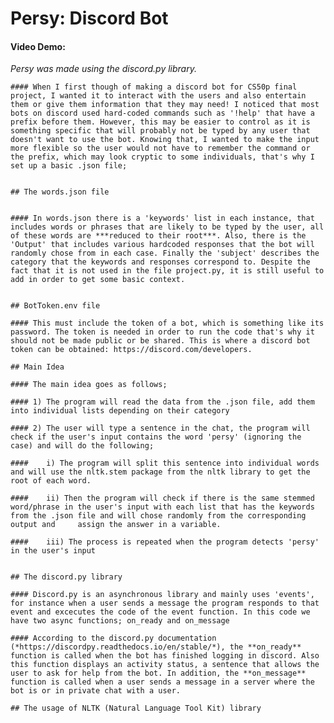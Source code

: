    # Persy: Discord Bot
        
   #### Video Demo:  <URL HERE>
        
   *Persy was made using the discord.py library.*


    #### When I first though of making a discord bot for CS50p final project, I wanted it to interact with the users and also entertain them or give them information that they may need! I noticed that most bots on discord used hard-coded commands such as '!help' that have a prefix before them. However, this may be easier to control as it is something specific that will probably not be typed by any user that doesn't want to use the bot. Knowing that, I wanted to make the input more flexible so the user would not have to remember the command or the prefix, which may look cryptic to some individuals, that's why I set up a basic .json file;

    
    ## The words.json file
        
        
    #### In words.json there is a 'keywords' list in each instance, that includes words or phrases that are likely to be typed by the user, all of these words are ***reduced to their root***. Also, there is the 'Output' that includes various hardcoded responses that the bot will randomly chose from in each case. Finally the 'subject' describes the category that the keywords and responses correspond to. Despite the fact that it is not used in the file project.py, it is still useful to add in order to get some basic context.

        
    ## BotToken.env file
        
    #### This must include the token of a bot, which is something like its password. The token is needed in order to run the code that's why it should not be made public or be shared. This is where a discord bot token can be obtained: https://discord.com/developers.

    ## Main Idea

    #### The main idea goes as follows; 
        
    #### 1) The program will read the data from the .json file, add them into individual lists depending on their category

    #### 2) The user will type a sentence in the chat, the program will check if the user's input contains the word 'persy' (ignoring the case) and will do the following;

    ####    i) The program will split this sentence into individual words and will use the nltk.stem package from the nltk library to get the root of each word.

    ####    ii) Then the program will check if there is the same stemmed word/phrase in the user's input with each list that has the keywords from the .json file and will chose randomly from the corresponding output and     assign the answer in a variable.

    ####    iii) The process is repeated when the program detects 'persy' in the user's input
            

    ## The discord.py library

    #### Discord.py is an asynchronous library and mainly uses 'events', for instance when a user sends a message the program responds to that event and excecutes the code of the event function. In this code we have two async functions; on_ready and on_message
    
    #### According to the discord.py documentation (*https://discordpy.readthedocs.io/en/stable/*), the **on_ready** function is called when the bot has finished logging in discord. Also this function displays an activity status, a sentence that allows the user to ask for help from the bot. In addition, the **on_message** function is called when a user sends a message in a server where the bot is or in private chat with a user. 

    ## The usage of NLTK (Natural Language Tool Kit) library

  
    
